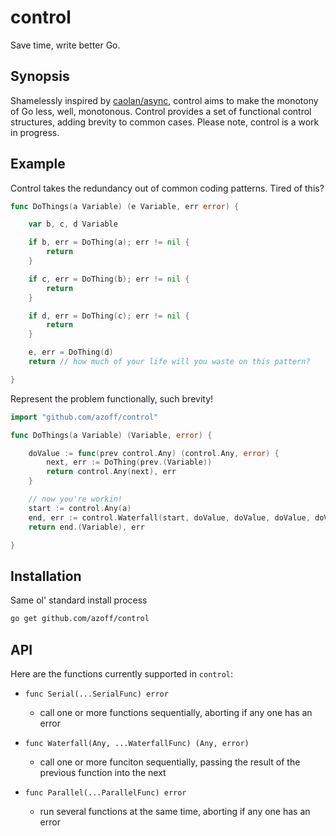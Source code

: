 control
=======
Save time, write better Go.

Synopsis
---------
Shamelessly inspired by [caolan/async][1], control aims to make the monotony of Go less, well, monotonous. Control
provides a set of functional control structures, adding brevity to common cases. Please note, control is a work in
progress.

Example
-------
Control takes the redundancy out of common coding patterns. Tired of this?

```go
func DoThings(a Variable) (e Variable, err error) {

	var b, c, d Variable

	if b, err = DoThing(a); err != nil {
		return
	}

	if c, err = DoThing(b); err != nil {
		return
	}

	if d, err = DoThing(c); err != nil {
		return
	}

	e, err = DoThing(d)
	return // how much of your life will you waste on this pattern?

}
```

Represent the problem functionally, such brevity!

```go
import "github.com/azoff/control"

func DoThings(a Variable) (Variable, error) {

	doValue := func(prev control.Any) (control.Any, error) {
		next, err := DoThing(prev.(Variable))
		return control.Any(next), err
	}

	// now you're workin!
	start := control.Any(a)
	end, err := control.Waterfall(start, doValue, doValue, doValue, doValue)
	return end.(Variable), err

}
```

Installation
------------
Same ol' standard install process

```sh
go get github.com/azoff/control
```

API
---
Here are the functions currently supported in `control`:

- `func Serial(...SerialFunc) error`
   + call one or more functions sequentially, aborting if any one has an error

- `func Waterfall(Any, ...WaterfallFunc) (Any, error)`
   + call one or more funciton sequentially, passing the result of the previous function into the next

- `func Parallel(...ParallelFunc) error`
   + run several functions at the same time, aborting if any one has an error

[1]:https://github.com/caolan/async